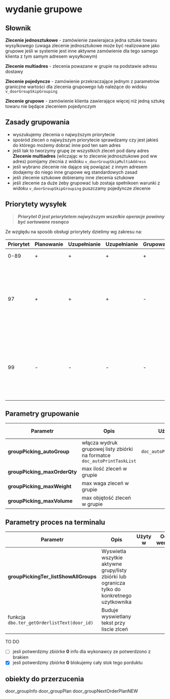 # wydanie grupowe

## Słownik

**Zlecenie jednosztukowe** - zamówienie zawierajaca jedna sztuke towaru wysylkowego (uwaga zlecenie jednosztukowe może być realizowane jako grupowe jeśli w systemie jest   inne aktywne zamówienie dla tego samego klienta z tym samym adresem wysyłkowym)

**Zlecenie multiadres** -  zlecenia powazane w grupie na podstawie adresu dostawy

**Zlecenie pojedyncze** - zamówienie przekraczające jednym z parametrów graniczne wartości dla zlecenia grupowego lub należące do widoku `v_doorGroupSkipGrouping`

**Zlecenie grupowe** - zamówienie klienta zawierające więcej niż jedną sztukę towaru nie będące zleceniem pojedynczym

## Zasady grupowania

- wyszukujemy zlecenia o najwyższym priorytecie
- spośród zleceń o najwyższym priorytecie sprawdzamy czy jest jakieś do którego możemy dobrać inne pod ten sam adres 
- jeśli tak to tworzymy grupę ze wszystkich zleceń pod dany adres **Zlecenie multiadres**  (wliczając w to zlecenie jednosztukowe pod ww adres) pomijamy zlecnia z widoku `v_doorGroupSkipMultiAddress`
- jeśli wybrano zlecenie nie dające się powiązać z innym adresem dodajemy do niego inne grupowe wg standardowych zasad
- jeśli zlecenie sztukowe dobieramy inne zlecenia sztukowe
- jeśli zlecenie za duże żeby grupować lub zostaja spełnikoen warunki z widoku `v_doorGroupSkipGrouping` puszczamy pojedyncze zlecenie

## Priorytety wysyłek

> ***Priorytet 0 jest priorytetem najwyższym wszelkie operacje powinny być sortowane rosnąco***

Ze względu na sposób obsługi priorytety dzielimy wg zakresu na:

| Priorytet| Planowanie | Uzupełnianie |Uzupełnianie|Grupowanie| Uwagi|
|--|--|--|--|--|--|
|0-89|+|+|+|+| standardowe priorytety 
|97|+|+|+| - |specjalny zlecenia o tym priorytecie nie są grupowane i wyswietlaja sie na terminalu na liście zleceń do wyboru
|99|-|-|-| - |specjalny zlecenia o tym priorytecie są pomijane podczas planowania i uzupełniania zbiórki i grupowania

## Parametry grupowanie

| Parametr| Opis | Użyty w |Od wersji|
|--|--|--|--|
|**groupPicking_autoGroup**|włącza wydruk grupowej listy zbiórki na formatce `doc_autoPrintTaskList`|`doc_autoPrintTaskList`||
|**groupPicking_maxOrderQty**|max ilość zleceń w grupie|||
|**groupPicking_maxWeight**|max waga zleceń w grupie|
|**groupPicking_maxVolume**|max objętość zleceń w grupie



## Parametry proces na terminalu

| Parametr| Opis | Użyty w |Od wersji|
|--|--|--|--|
|**groupPickingTer_listShowAllGroups**|Wyswietla wszytkie aktywne grupy/listy zbiórki lub ogranicza tylko do konkretnego uzytkownika|||
| funkcja `dbo.ter_getOrderlistText(door_id)`|Buduje wyswietlany tekst przy liscie zlceń | ||


TO DO


- [ ] jesli potwerdzmy zbiórke **0** info dla wykonawcy ze potwerdzono z brakien
- [x] jesli potwerdzmy zbiórke **0** blokujemy cały stok tego porduktu

## obiekty do przerzucenia

door_groupInfo
door_groupPlan
door_groupNextOrderPlanNEW



